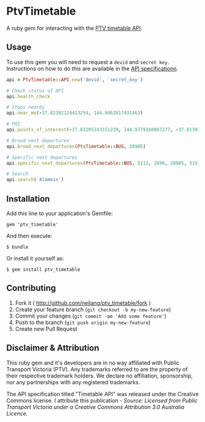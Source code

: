 # PtvTimetable

A ruby gem for interacting with the [PTV timetable API](https://www.data.vic.gov.au/raw_data/ptv-timetable-api/6056).

## Usage

To use this gem you will need to request a `devid` and `secret key`. Instructions on how to do this are available in the [API specificationn](https://www.data.vic.gov.au/raw_data/ptv-timetable-api/6056).

```ruby
api = PtvTimetable::API.new('devid', 'secret_key')

# Check status of API
api.health_check

# Stops nearby
api.near_me(-37.82392124423254, 144.9462017431463)

# POI
api.points_of_interest(-37.82205143151239, 144.9779160007277, -37.81393456848758, 144.9859159992726)

# Broad next departures
api.broad_next_departures(PtvTimetable::BUS, 28905)

# Specific next departures
api.specific_next_departures(PtvTimetable::BUS, 5111, 2896, 28905, 515)

# Search
api.search('Alamein')

```


## Installation

Add this line to your application's Gemfile:

    gem 'ptv_timetable'

And then execute:

    $ bundle

Or install it yourself as:

    $ gem install ptv_timetable


## Contributing

1. Fork it ( http://github.com/neilang/ptv_timetable/fork )
2. Create your feature branch (`git checkout -b my-new-feature`)
3. Commit your changes (`git commit -am 'Add some feature'`)
4. Push to the branch (`git push origin my-new-feature`)
5. Create new Pull Request

## Disclaimer & Attribution

This ruby gem and it's developers are in no way affiliated with Public Transport Victoria (PTV). Any trademarks referred to are the property of their respective trademark holders. We declare no affiliation, sponsorship, nor any partnerships with any registered trademarks.

The API specification titled "Timetable API" was released under the Creative Commons license. I attribute this publication - _Source: Licensed from Public Transport Victoria under a Creative Commons Attribution 3.0 Australia Licence._

